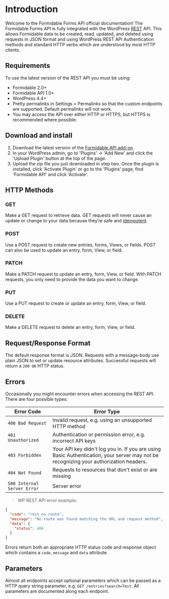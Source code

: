 # Introduction

Welcome to the Formidable Forms API official documentation! The Formidable Forms API is fully integrated with the WordPress [REST](http://en.wikipedia.org/wiki/Representational_State_Transfer) API. This allows Formidable data to be created, read, updated, and deleted using requests in JSON format and using WordPress REST API Authentication methods and standard HTTP verbs which are understood by most HTTP clients.

## Requirements
To use the latest version of the REST API you must be using:

* Formidable 2.0+
* Formidable API 1.0+
* WordPress 4.4+
* Pretty permalinks in Settings > Permalinks so that the custom endpoints are supported. Default permalinks will not work.
* You may access the API over either HTTP or HTTPS, but HTTPS is recommended where possible.

## Download and install
1. Download the latest version of the [Formidable API add-on](https://formidableforms.com/downloads/formidable-api/).
2. In your WordPress admin, go to 'Plugins' → 'Add New' and click the 'Upload Plugin' button at the top of the page.
3. Upload the zip file you just downloaded in step two. Once the plugin is installed, click 'Activate Plugin' or go to the 'Plugins' page, find 'Formidable API' and click 'Activate'.

## HTTP Methods

### GET
Make a GET request to retrieve data. GET requests will never cause an update or change to your data because they’re safe and [idempotent](https://developer.mozilla.org/en-US/docs/Glossary/idempotent).

### POST
Use a POST request to create new entries, forms, Views, or fields. POST can also be used to update an entry, form, View, or field.

### PATCH
Make a PATCH request to update an entry, form, View, or field. With PATCH requests, you only need to provide the data you want to change.

### PUT
Use a PUT request to create or update an entry, form, View, or field.

### DELETE
Make a DELETE request to delete an entry, form, View, or field.

## Request/Response Format ##

The default response format is JSON. Requests with a message-body use plain JSON to set or update resource attributes. Successful requests will return a `200 OK` HTTP status.

## Errors ##

Occasionally you might encounter errors when accessing the REST API. There are four possible types:

| Error Code | Error Type |
|------------|------------|
| `400 Bad Request` | Invalid request, e.g. using an unsupported HTTP method | 
| `401 Unauthorized` | Authentication or permission error, e.g. incorrect API keys |
| `403 Forbidden` | Your API key didn't log you in. If you are using Basic Authentication, your server may not be recognizing your authorization headers. |
| `404 Not Found` | Requests to resources that don't exist or are missing |
| `500 Internal Server Error` | Server error |

> WP REST API error example:

```json
{
  "code": "rest_no_route",
  "message": "No route was found matching the URL and request method",
  "data": {
    "status": 404
  }
}
```

Errors return both an appropriate HTTP status code and response object which contains a `code`, `message` and `data` attribute.

## Parameters ##

Almost all endpoints accept optional parameters which can be passed as a HTTP query string parameter, e.g. `GET /entries?search=Test`. All parameters are documented along each endpoint.
